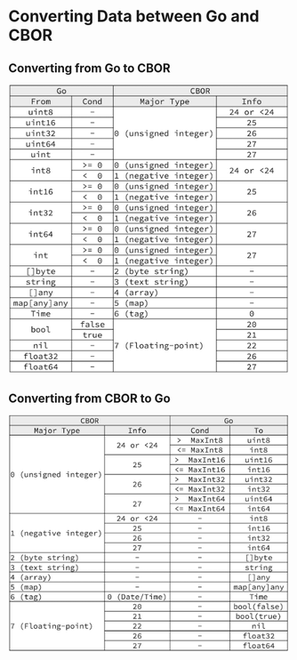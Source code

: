 # Converting Data between Go and CBOR

## Converting from Go to CBOR

![](img/conv_table_from.png)

## Converting from CBOR to Go

![](img/conv_table_to.png)

